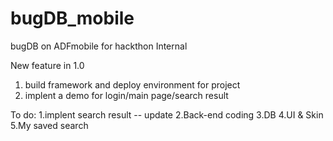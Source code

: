 # bugDB_mobile
bugDB on ADFmobile for hackthon Internal

New  feature in 1.0

1. build framework and deploy environment for project
2. implent a demo for login/main page/search result


To do:
1.implent search result -- update 
2.Back-end coding
3.DB
4.UI & Skin
5.My saved search


